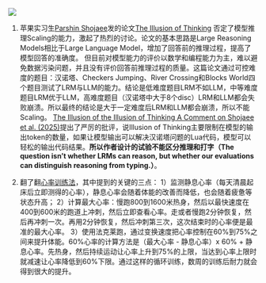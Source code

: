 ![](https://komarev.com/ghpvc/?username=liufinback_2025-06-16)

1. 苹果实习生[Parshin Shojaee](https://parshinsh.github.io/)发的论文[The Illusion of Thinking](https://machinelearning.apple.com/research/illusion-of-thinking) 否定了模型推理Scaling的能力，激起了热烈的讨论。论文的基本思路是Large Reasoning Models相比于Large Language Model，增加了回答前的推理过程，提高了模型回答的准确度。
    但目前对模型能力的评价以数学和编程能力为主，难以避免数据污染问题，并且没有评价回答前推理过程的质量。这篇论文通过可控难度的题目：汉诺塔、Checkers Jumping、River Crossing和Blocks World四个题目测试了LRM与LLM的能力。结论是低难度题目LRM不如LLM，中等难度题目LRM优于LLM，高难度题目（汉诺塔中大于8个disc）LRM和LLM都会失败崩溃。所以最终的结论是大于一定难度后LRM和LLM都会崩溃，所以不能Scaling。
    [The Illusion of the Illusion of Thinking A Comment on Shojaee et al. (2025)](https://arxiv.org/html/2506.09250v1)提出了严厉的批评，说Illusion of Thinking主要限制在模型的输出token的数量，如果让模型输出可以解决汉诺塔问题的Lua代码，模型可以轻松的输出代码结果。**所以作者设计的试验不能区分推理和打字（The question isn’t whether LRMs can reason, but whether our evaluations can distinguish reasoning from typing.）**。

2. 翻了翻[心率训练法](https://book.douban.com/subject/26849847/)，其中提到的关键的三点：
    1）监测静息心率（每天清晨起床后立即测得的心率），静息心率会随着体能的改善而降低，也会随着疲惫等状态升高；
    2）计算最大心率：慢跑800到1600米热身，然后以最快速度在400到600米的跑道上冲刺，然后立即查看心率。走或者慢跑2分钟恢复，然后再冲刺一次。再用2分钟恢复，然后冲刺第三次，这次结束时的心率便是最准的最大心率。
    3）使用法克莱跑，通过变换速度把心率控制在60%到75%之间来提升体能。60%心率的计算方法是（最大心率 - 静息心率）x 60% + 静息心率。先热身，然后持续运动让心率上升到75%的上限，当达到心率上限时就减速让心率降低到60%下限。通过这样的循环训练，数周的训练后耐力就会得到很大的提升。